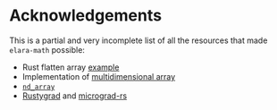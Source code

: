 # Acknowledgements

This is a partial and very incomplete list of all the resources that made `elara-math` possible:

- Rust flatten array [example](https://gist.github.com/mafraba/3ca807ae9ef6f9839c326f84d89e0b96)
- Implementation of [multidimensional array](https://codereview.stackexchange.com/questions/256345/n-dimensional-array-in-rust)
- [`nd_array`](https://github.com/maminrayej/nd_array)
- [Rustygrad](https://github.com/Mathemmagician/rustygrad) and [micrograd-rs](https://github.com/LazaroHurtado/micrograd-rs)
